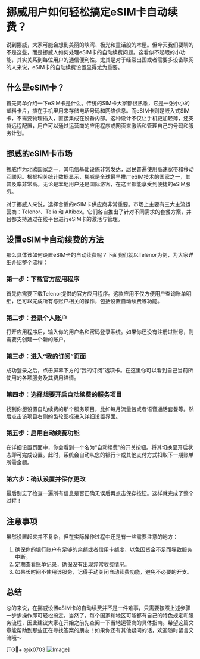 # 挪威用户如何轻松搞定eSIM卡自动续费？

说到挪威，大家可能会想到美丽的峡湾、极光和童话般的木屋。但今天我们要聊的不是这些，而是挪威人如何处理eSIM卡的自动续费问题。这看似不起眼的小功能，其实关系到每位用户的通信便利性。尤其是对于经常出国或者需要多设备联网的人来说，eSIM卡的自动续费设置显得尤为重要。

## 什么是eSIM卡？

首先简单介绍一下eSIM卡是什么。传统的SIM卡大家都很熟悉，它是一张小小的塑料卡片，插在手机里用来存储电话号码和网络信息。而eSIM卡则是嵌入式SIM卡，不需要物理插入，直接集成在设备内部。这种设计不仅让手机更加轻薄，还支持远程配置，用户可以通过运营商的应用程序或网页来激活和管理自己的号码和服务计划。

## 挪威的eSIM卡市场

挪威作为北欧国家之一，其电信基础设施非常发达，居民普遍使用高速宽带和移动互联网。根据相关统计数据显示，挪威是全球最早推广eSIM技术的国家之一，其普及率非常高。无论是本地用户还是国际游客，在这里都能享受到便捷的eSIM服务。

对于挪威人来说，选择合适的eSIM卡供应商非常重要。市场上主要有三大主流运营商：Telenor、Telia 和 Altibox。它们各自推出了针对不同需求的套餐方案，并且都支持通过在线平台进行eSIM卡的激活与管理。

## 设置eSIM卡自动续费的方法

那么具体该如何设置eSIM卡的自动续费呢？下面我们就以Telenor为例，为大家详细介绍整个流程：

### 第一步：下载官方应用程序
首先你需要下载Telenor提供的官方应用程序。这款应用不仅方便用户查询账单明细，还可以完成所有与账户相关的操作，包括设置自动续费等功能。

### 第二步：登录个人账户
打开应用程序后，输入你的用户名和密码登录系统。如果你还没有注册过账号，则需要先创建一个新的账户。

### 第三步：进入“我的订阅”页面
成功登录之后，点击屏幕下方的“我的订阅”选项卡。在这里你可以看到自己当前所使用的各项服务及其费用详情。

### 第四步：选择想要开启自动续费的服务项目
找到你想设置自动续费的那个服务项目，比如每月流量包或者语音通话套餐等。然后点击该项目右侧的齿轮图标进入详细设置界面。

### 第五步：启用自动续费功能
在详细设置页面中，你会看到一个名为“自动续费”的开关按钮。将其切换至开启状态即可完成设置。此时，系统会自动从您的银行卡或其他支付方式扣取下一期账单所需金额。

### 第六步：确认设置并保存更改
最后别忘了检查一遍所有信息是否正确无误后再点击保存按钮。这样就完成了整个过程！

## 注意事项

虽然设置起来并不复杂，但在实际操作过程中还是有一些需要注意的地方：

1. 确保你的银行账户有足够的余额或者信用卡额度，以免因资金不足而导致服务中断。
2. 定期查看账单记录，确保没有出现异常收费情况。
3. 如果长时间不使用该服务，记得手动关闭自动续费功能，避免不必要的开支。

## 总结

总的来说，在挪威设置eSIM卡的自动续费并不是一件难事，只需要按照上述步骤一步步操作即可轻松搞定。当然了，每个国家和地区可能都有自己的特色规定和服务流程，因此建议大家在开始之前先查阅一下当地运营商的具体指南。希望这篇文章能帮助到那些正在寻找答案的朋友！如果你还有其他疑问的话，欢迎随时留言交流哦～

[TG💪+ @jx0703 ![Image](https://github.com/user-attachments/assets/dbca1d08-cadb-493c-b0ec-ad6f7a83f270)]